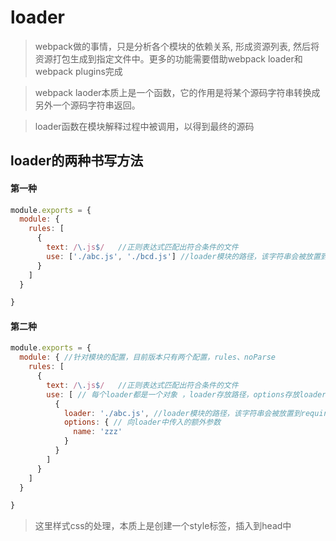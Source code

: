 # loader


> webpack做的事情，只是分析各个模块的依赖关系, 形成资源列表, 然后将资源打包生成到指定文件中。更多的功能需要借助webpack loader和webpack plugins完成

> webpack laoder本质上是一个函数，它的作用是将某个源码字符串转换成另外一个源码字符串返回。

> loader函数在模块解释过程中被调用，以得到最终的源码


## loader的两种书写方法
#### 第一种
```js
module.exports = {
  module: {
    rules: [
      {
        text: /\.js$/   //正则表达式匹配出符合条件的文件
        use: ['./abc.js', './bcd.js'] //loader模块的路径，该字符串会被放置到require中
      }
    ]
  }

}
```
#### 第二种
```js
module.exports = {
  module: { //针对模块的配置，目前版本只有两个配置，rules、noParse
    rules: [
      {
        text: /\.js$/   //正则表达式匹配出符合条件的文件
        use: [ // 每个loader都是一个对象 ，loader存放路径，options存放loader的额外参数
          {
            loader: './abc.js', //loader模块的路径，该字符串会被放置到require中
            options: { // 向loader中传入的额外参数
              name: 'zzz'
            }
          }
        ]
      }
    ]
  }

}
```




> 这里样式css的处理，本质上是创建一个style标签，插入到head中
